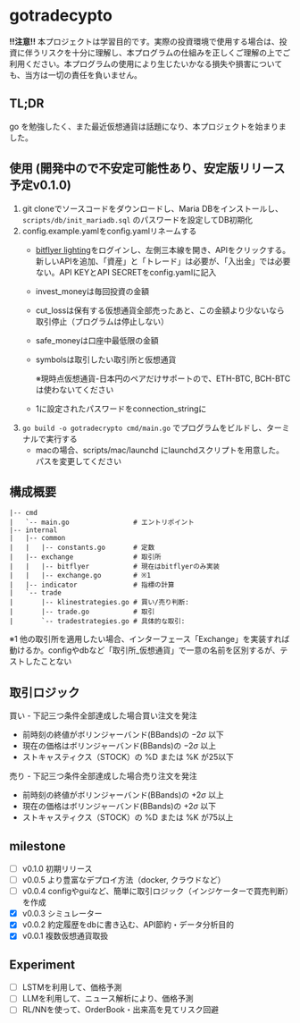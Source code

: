 # gotradecypto

**!!注意!!** 本プロジェクトは学習目的です。実際の投資環境で使用する場合は、投資に伴うリスクを十分に理解し、本プログラムの仕組みを正しくご理解の上でご利用ください。本プログラムの使用により生じたいかなる損失や損害についても、当方は一切の責任を負いません。

## TL;DR
go を勉強したく、また最近仮想通貨は話題になり、本プロジェクトを始まりました。

## 使用 (開発中ので不安定可能性あり、安定版リリース予定v0.1.0)
1. git cloneでソースコードをダウンロードし、Maria DBをインストールし、 `scripts/db/init_mariadb.sql` のパスワードを設定してDB初期化
2. config.example.yamlをconfig.yamlリネームする
   - [bitflyer lighting](https://lightning.bitflyer.com/)をログインし、左側三本線を開き、APIをクリックする。新しいAPIを追加、「資産」と「トレード」は必要が、「入出金」では必要ない。API KEYとAPI SECRETをconfig.yamlに記入
   - invest_moneyは毎回投資の金額
   - cut_lossは保有する仮想通貨全部売ったあと、この金額より少ないなら取引停止（プログラムは停止しない）
   - safe_moneyは口座中最低限の金額
   - symbolsは取引したい取引所と仮想通貨
    
     ※現時点仮想通貨-日本円のペアだけサポートので、ETH-BTC, BCH-BTCは使わないてください
   - 1に設定されたパスワードをconnection_stringに
4. `go build -o gotradecrypto cmd/main.go` でプログラムをビルドし、ターミナルで実行する
   - macの場合、scripts/mac/launchd にlaunchdスクリプトを用意した。パスを変更してください

## 構成概要

```
|-- cmd
|   `-- main.go                # エントリポイント
|-- internal
|   |-- common
|   |   |-- constants.go       # 定数
|   |-- exchange               # 取引所
|   |   |-- bitflyer           # 現在はbitflyerのみ実装
|   |   |-- exchange.go        # ※1
|   |-- indicator              # 指標の計算
|   `-- trade
|       |-- klinestrategies.go # 買い/売り判断:
|       |-- trade.go           # 取引 
|       `-- tradestrategies.go # 具体的な取引:
```

※1 他の取引所を適用したい場合、インターフェース「Exchange」を実装すれば動けるか。configやdbなど「取引所_仮想通貨」で一意の名前を区別するが、テストしたことない


## 取引ロジック
買い - 下記三つ条件全部達成した場合買い注文を発注

- 前時刻の終値がボリンジャーバンド(BBands)の $-2\sigma$ 以下
- 現在の価格はボリンジャーバンド(BBands)の $-2\sigma$ 以上
- ストキャスティクス（STOCK）の %D または %K が25以下

売り - 下記三つ条件全部達成した場合売り注文を発注

- 前時刻の終値がボリンジャーバンド(BBands)の $+2\sigma$ 以上
- 現在の価格はボリンジャーバンド(BBands)の $+2\sigma$ 以下
- ストキャスティクス（STOCK）の %D または %K が75以上

## milestone
- [ ] v0.1.0 初期リリース
- [ ] v0.0.5 より豊富なデプロイ方法（docker, クラウドなど）
- [ ] v0.0.4 configやguiなど、簡単に取引ロジック（インジケーターで買売判断）を作成
- [x] v0.0.3 シミュレーター
- [x] v0.0.2 約定履歴をdbに書き込む、API節約・データ分析目的
- [x] v0.0.1 複数仮想通貨取扱

## Experiment
- [ ] LSTMを利用して、価格予測 
- [ ] LLMを利用して、ニュース解析により、価格予測
- [ ] RL/NNを使って、OrderBook・出来高を見てリスク回避
